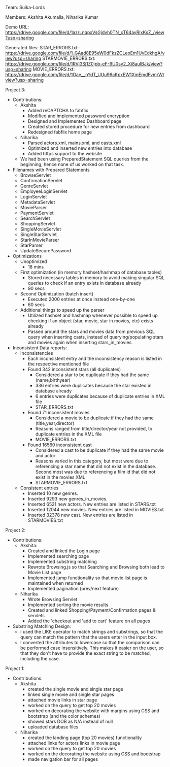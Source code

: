 
Team: Suika-Lords

Members: Akshita Akumalla, Niharika Kumar

Demo URL: https://drive.google.com/file/d/1azrLnqpxVsGjdvh0TN_oT64ayRIxKsZ_/view?usp=sharing

Generated files:
   STAR_ERRORS.txt: https://drive.google.com/file/d/1_GAad8E95eW0dFkzZCLeoEm1UvEdkhgA/view?usp=sharing
   STARMOVIE_ERRORS.txt: https://drive.google.com/file/d/1RVi3Sj1Z0jpb-eF-9U0sy2_Xi8auIBJk/view?usp=sharing
   MOVIE_ERRORS.txt: https://drive.google.com/file/d/1Oae__nYdT_UUu96aKpxEW1XmEmdFvmrW/view?usp=sharing



Project 3:



* Contributions:
    * Akshita
        * Added reCAPTCHA to fabflix
        * Modified and implemented password encryption
        * Designed and Implemented Dashboard page
        * Created stored procedure for new entries from dashboard
        * Redesigned fabflix home page
    * Niharika
        * Parsed actors.xml, mains.xml, and casts.xml
        * Optimized and inserted new entries into database
        * Added https support to the website
    * We had been using PreparedStatement SQL queries from the beginning, hence none of us worked on that task.
* Filenames with Prepared Statements
    * BrowseServlet
    * ConfirmationServlet
    * GenreServlet
    * EmployeeLoginServlet
    * LoginServlet
    * MetadataServlet
    * MovieParser
    * PaymentServlet
    * SearchServlet
    * ShoppingServlet
    * SingleMovieServlet
    * SingleStarServlet
    * StarInMovieParser
    * StarParser
    * UpdateSecurePassword
* Optimizations
    * Unoptimized
        * 18 mins
    * First optimization (in memory hashset/hashmap of database tables)
        * Stored necessary tables in memory to avoid making singular SQL queries to check if an entry exists in database already
        * 90 secs
    * Second Optimization (batch insert)
        * Executed 2000 entries at once instead one-by-one
        * 60 secs
    * Additional things to speed up the parser
        * Utilized hashset and hashmap whenever possible to speed up checking if an object (star, movie, star in movies, etc) exists already
        * Passed around the stars and movies data from previous SQL query when inserting casts, instead of querying/populating stars and movies again when inserting stars_in_movies
* Inconsistent Data reports:
    * Inconsistencies
        * Each inconsistent entry and the inconsistency reason is listed in the respective mentioned file
        * Found 342 inconsistent stars (all duplicates) 
            * Considered a star to be duplicate if they had the same (name,birthyear)
            * 336 entries were duplicates because the star existed in database already
            * 6 entries were duplicates because of duplicate entries in XML file
            * STAR_ERRORS.txt
        * Found 71 inconsistent movies
            * Considered a movie to be duplicate if they had the same (title,year,director)
            * Reasons ranged from title/director/year not provided, to duplicate entries in the XML file
            * MOVIE_ERRORS.txt
        * Found 16560 inconsistent cast
            * Considered a cast to be duplicate if they had the same movie and actor
            * Reasons varied in this category, but most were due to referencing a star name that did not exist in the database. Second most was due to referencing a film id that did not exist in the movies XML
            * STARMOVIE_ERRORS.txt
    * Consistent entries
        * Inserted 10 new genres.
        * Inserted 9293 new genres_in_movies.
        * Inserted 6521 new actors. New entries are listed in STARS.txt
        * Inserted 12044 new movies. New entries are listed in MOVIES.txt
        * Inserted 32378 new cast. New entries are listed in STARMOVIES.txt

Project 2:



* Contributions:
    * Akshita:
        * Created and linked the Login page
        * Implemented searching page 
        * Implemented substring matching
        * Rewrote Browsing.js so that Searching and Browsing both lead to Movie List page
        * Implemented jump functionality so that movie list page is maintained when returned
        * Implemented pagination (prev/next feature)
    * Niharika
        * Wrote Browsing Servlet
        * Implemented sorting the movie results
        * Created and linked Shopping/Payment/Confirmation pages & servlets
        * Added the 'checkout and 'add to cart' feature on all pages
* Substring Matching Design:
    * I used the LIKE operator to match strings and substrings, so that the query can match the pattern that the users enter in the input box.
    * I converted the attributes to lowercase so that the comparison can be performed case insensitively. This makes it easier on the user, so that they don't have to provide the exact string to be matched, including the case.

Project 1:



* Contributions:
    * Akshita
        * created the single movie and single star page
        * linked single movie and single star pages
        * attached movie links in star page
        * worked on the query to get top 20 movies
        * worked on decorating the website with margins using CSS and bootstrap (and the color schemes)
        * showed stars DOB as N/A instead of null
        * uploaded database files
    * Niharika
        * created the landing page (top 20 movies) functionality
        * attached links for actors links in movie page
        * worked on the query to get top 20 movies
        * worked on the decorating the website using CSS and bootstrap
        * made navigation bar for all pages
